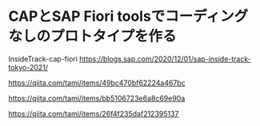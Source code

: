 # CAPとSAP Fiori toolsでコーディングなしのプロトタイプを作る
InsideTrack-cap-fiori
https://blogs.sap.com/2020/12/01/sap-inside-track-tokyo-2021/

https://qiita.com/tami/items/49bc470bf62224a467bc

https://qiita.com/tami/items/bb5106723e6a8c69e90a

https://qiita.com/tami/items/26f4f235daf212395137
